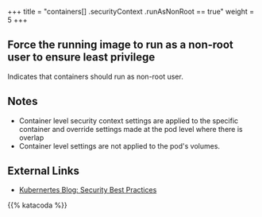 +++
title = "containers[] .securityContext .runAsNonRoot == true"
weight = 5
+++

## Force the running image to run as a non-root user to ensure least privilege

Indicates that containers should run as non-root user. 


## Notes

- Container level security context settings are applied to the specific container and override settings made at the pod level where there is
overlap
- Container level settings are not applied to the pod's volumes.

## External Links

- [Kubernertes Blog: Security Best Practices](http://blog.kubernetes.io/2016/08/security-best-practices-kubernetes-deployment.html
)


{{% katacoda %}}
